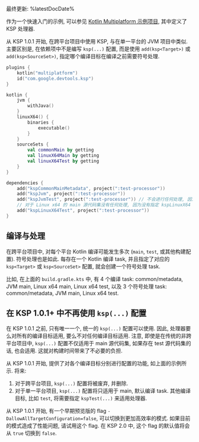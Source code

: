 [//]: # (title: 在 Kotlin Multiplatform 中使用 KSP)

最终更新: %latestDocDate%

作为一个快速入门的示例, 可以参见 [Kotlin Multiplatform 示例项目](https://github.com/google/ksp/tree/main/examples/multiplatform),
其中定义了 KSP 处理器.

从 KSP 1.0.1 开始, 在跨平台项目中使用 KSP, 与在单一平台的 JVM 项目中类似.
主要区别是, 在依赖项中不是编写 `ksp(...)` 配置,
而是使用 `add(ksp<Target>)` 或 `add(ksp<SourceSet>)`, 指定哪个编译目标在编译之前需要符号处理.

```kotlin
plugins {
    kotlin("multiplatform")
    id("com.google.devtools.ksp")
}

kotlin {
    jvm {
        withJava()
    }
    linuxX64() {
        binaries {
            executable()
        }
    }
    sourceSets {
        val commonMain by getting
        val linuxX64Main by getting
        val linuxX64Test by getting
    }
}

dependencies {
    add("kspCommonMainMetadata", project(":test-processor"))
    add("kspJvm", project(":test-processor"))
    add("kspJvmTest", project(":test-processor")) // 不会进行任何处理, 因为对 JVM 平台没有测试代码
    // 对于 Linux x64 的 main 源代码集没有任何处理, 因为没有指定 kspLinuxX64
    add("kspLinuxX64Test", project(":test-processor"))
}
```

## 编译与处理

在跨平台项目中, 对每个平台 Kotlin 编译可能发生多次 (`main`, `test`, 或其他构建配置).
符号处理也是如此. 
每存在一个 Kotlin 编译 task, 并且指定了对应的 `ksp<Target>` 或 `ksp<SourceSet>` 配置, 就会创建一个符号处理 task.

比如, 在上面的 `build.gradle.kts` 中, 有 4 个编译 task: common/metadata, JVM main, Linux x64 main, Linux x64 test,
以及 3 个符号处理 task: common/metadata, JVM main, Linux x64 test.

## 在 KSP 1.0.1+ 中不再使用 `ksp(...)` 配置

在 KSP 1.0.1 之前, 只有唯一一个, 统一的 `ksp(...)` 配置可以使用.
因此, 处理器要么对所有的编译目标适用, 要么不对任何编译目标适用.
注意, 即使是在传统的非跨平台项目中, `ksp(...)` 配置不仅适用于 main 源代码集, 如果存在 test 源代码集的话, 也会适用.
这就对构建时间带来了不必要的负担.

从 KSP 1.0.1 开始, 提供了对各个编译目标分别进行配置的功能, 如上面的示例所示. 将来:
1. 对于跨平台项目, `ksp(...)` 配置将被废弃, 并删除.
2. 对于单一平台项目, `ksp(...)` 配置将只适用于 main, 默认编译 task. 
   其他编译目标, 比如 `test`, 将需要指定 `kspTest(...)` 来适用处理器.

从 KSP 1.0.1 开始, 有一个早期预览版的 flag `-DallowAllTargetConfiguration=false`, 可以切换到更加高效率的模式.
如果目前的模式造成了性能问题, 请试用这个 flag.
在 KSP 2.0 中, 这个 flag 的默认值将会从 `true` 切换到 `false`.
